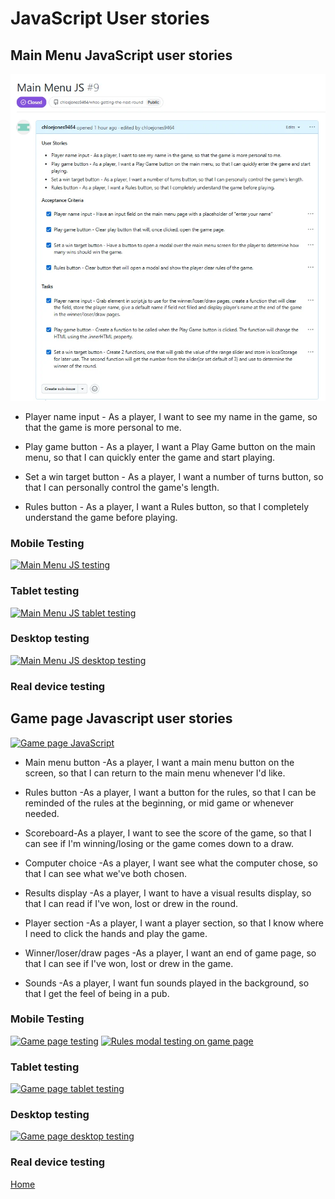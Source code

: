# JavaScript User stories

## Main Menu JavaScript user stories
![Main menu JavaScript](/assets/documentation/main-menu-js.webp)

* Player name input - As a player, I want to see my name in the game, so that the game is more personal to me.

* Play game button - As a player, I want a Play Game button on the main menu, so that I can quickly enter the game and start playing.

* Set a win target button - As a player, I want a number of turns button, so that I can personally control the game's length.

* Rules button - As a player, I want a Rules button, so that I completely understand the game before playing.

### Mobile Testing
[![Main Menu JS testing](https://img.youtube.com/vi/F9lon5cQj24/0.jpg)](https://youtube.com/shorts/F9lon5cQj24)

### Tablet testing
[![Main Menu JS tablet testing]()]()
### Desktop testing
[![Main Menu JS desktop testing]()]()
### Real device testing



## Game page Javascript user stories
[![Game page JavaScript](https://img.youtube.com/vi/klrvp_x33FA/0.jpg)](https://www.youtube.com/watch?v=klrvp_x33FA)

* Main menu button -As a player, I want a main menu button on the screen, so that I can return to the main menu whenever I'd like.

* Rules button -As a player, I want a button for the rules, so that I can be reminded of the rules at the beginning, or mid game or whenever needed.

* Scoreboard-As a player, I want to see the score of the game, so that I can see if I'm winning/losing or the game comes down to a draw.

* Computer choice -As a player, I want see what the computer chose, so that I can see what we've both chosen.

* Results display -As a player, I want to have a visual results display, so that I can read if I've won, lost or drew in the round.

* Player section -As a player, I want a player section, so that I know where I need to click the hands and play the game.

* Winner/loser/draw pages -As a player, I want an end of game page, so that I can see if I've won, lost or drew in the game.

* Sounds -As a player, I want fun sounds played in the background, so that I get the feel of being in a pub.

### Mobile Testing
[![Game page testing](https://img.youtube.com/vi/2AUHZgAqJj0/0.jpg)](https://youtube.com/shorts/2AUHZgAqJj0)
[![Rules modal testing on game page](https://img.youtube.com/vi/ENOgCyW4EV4/0.jpg)](https://youtube.com/shorts/ENOgCyW4EV4)

### Tablet testing
[![Game page tablet testing](https://img.youtube.com/vi/-u6k1DkuZEs/0.jpg)](https://youtu.be/-u6k1DkuZEs)
### Desktop testing
[![Game page desktop testing](https://img.youtube.com/vi/BVE-HMdvw_E/0.jpg)](https://youtu.be/BVE-HMdvw_E)
### Real device testing

[Home](README.md#user-stories)